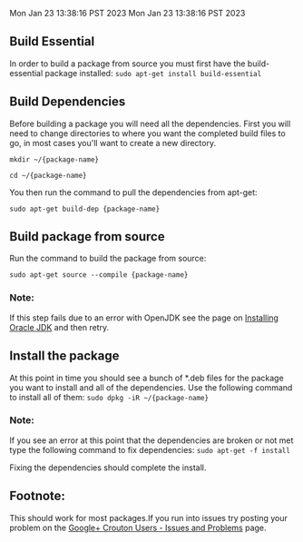 Mon Jan 23 13:38:16 PST 2023
Mon Jan 23 13:38:16 PST 2023
## Build Essential
In order to build a package from source you must first have the build-essential package installed:
`sudo apt-get install build-essential`

## Build Dependencies
Before building a package you will need all the dependencies. First you will need to change directories to where you want the completed build files to go, in most cases you'll want to create a new directory.

`mkdir ~/{package-name}`

`cd ~/{package-name}`

You then run the command to pull the dependencies from apt-get:

`sudo apt-get build-dep {package-name}`

## Build package from source

Run the command to build the package from source:

`sudo apt-get source --compile {package-name}`

### Note:
If this step fails due to an error with OpenJDK see the page on [Installing Oracle JDK](https://github.com/dnschneid/crouton/wiki/Installing-Oracle-JDK) and then retry.

## Install the package
At this point in time you should see a bunch of *.deb files for the package you want to install and all of the dependencies. Use the following command to install all of them:
`sudo dpkg -iR ~/{package-name}`

### Note:
If you see an error at this point that the dependencies are broken or not met type the following command to fix dependencies:
`sudo apt-get -f install`

Fixing the dependencies should complete the install.

## Footnote:
This should work for most packages.If you run into issues try posting your problem on the [Google+ Crouton Users - Issues and Problems](https://plus.google.com/communities/109120069102230291151/stream/ce07a950-06cb-457e-bf34-de090784cba5) page.